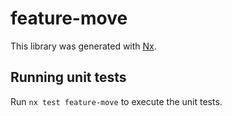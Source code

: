 # feature-move

This library was generated with [Nx](https://nx.dev).

## Running unit tests

Run `nx test feature-move` to execute the unit tests.
